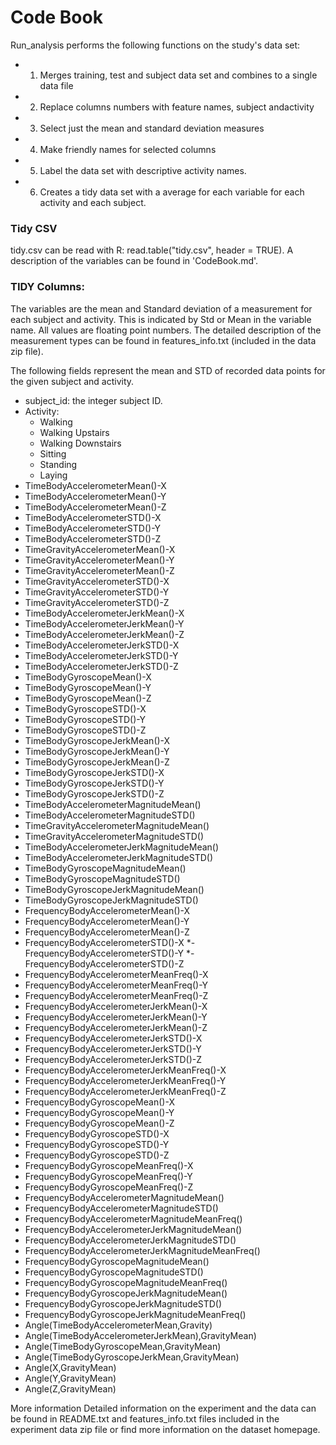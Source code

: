 # Code Book

Run_analysis performs the following functions on the study's data set:
* 1. Merges training, test and subject data set and combines to a single data file
* 2. Replace columns numbers with feature names, subject andactivity
* 3. Select just the mean and standard deviation measures
* 4. Make friendly names for selected columns
* 5. Label the data set with descriptive activity names. 
* 6. Creates a tidy data set with a average for each variable for each activity and each subject. 

### Tidy CSV

tidy.csv can be read with R: read.table("tidy.csv", header = TRUE). A description of the variables can be found in 'CodeBook.md'.


### TIDY Columns:

The variables are the mean and Standard deviation of a measurement for each subject and activity. This is indicated by Std or Mean in the variable name.  All values are floating point numbers. The detailed description of the measurement types can be found in features_info.txt (included in the data zip file).

The following fields represent the mean and STD of recorded data points for the given subject and activity. 

* subject_id: the integer subject ID.
* Activity: 
  - Walking
  - Walking Upstairs
  - Walking Downstairs
  - Sitting
  - Standing
  - Laying
* TimeBodyAccelerometerMean()-X
* TimeBodyAccelerometerMean()-Y
* TimeBodyAccelerometerMean()-Z
* TimeBodyAccelerometerSTD()-X
* TimeBodyAccelerometerSTD()-Y
* TimeBodyAccelerometerSTD()-Z
* TimeGravityAccelerometerMean()-X
* TimeGravityAccelerometerMean()-Y
* TimeGravityAccelerometerMean()-Z
* TimeGravityAccelerometerSTD()-X
* TimeGravityAccelerometerSTD()-Y
* TimeGravityAccelerometerSTD()-Z
* TimeBodyAccelerometerJerkMean()-X
* TimeBodyAccelerometerJerkMean()-Y
* TimeBodyAccelerometerJerkMean()-Z
* TimeBodyAccelerometerJerkSTD()-X
* TimeBodyAccelerometerJerkSTD()-Y
* TimeBodyAccelerometerJerkSTD()-Z
* TimeBodyGyroscopeMean()-X
* TimeBodyGyroscopeMean()-Y
* TimeBodyGyroscopeMean()-Z
* TimeBodyGyroscopeSTD()-X
* TimeBodyGyroscopeSTD()-Y
* TimeBodyGyroscopeSTD()-Z
* TimeBodyGyroscopeJerkMean()-X
* TimeBodyGyroscopeJerkMean()-Y
* TimeBodyGyroscopeJerkMean()-Z
* TimeBodyGyroscopeJerkSTD()-X
* TimeBodyGyroscopeJerkSTD()-Y
* TimeBodyGyroscopeJerkSTD()-Z
* TimeBodyAccelerometerMagnitudeMean()
* TimeBodyAccelerometerMagnitudeSTD()
* TimeGravityAccelerometerMagnitudeMean()
* TimeGravityAccelerometerMagnitudeSTD()
* TimeBodyAccelerometerJerkMagnitudeMean()
* TimeBodyAccelerometerJerkMagnitudeSTD()
* TimeBodyGyroscopeMagnitudeMean()
* TimeBodyGyroscopeMagnitudeSTD()
* TimeBodyGyroscopeJerkMagnitudeMean()
* TimeBodyGyroscopeJerkMagnitudeSTD()
* FrequencyBodyAccelerometerMean()-X
* FrequencyBodyAccelerometerMean()-Y
* FrequencyBodyAccelerometerMean()-Z
* FrequencyBodyAccelerometerSTD()-X
*-FrequencyBodyAccelerometerSTD()-Y
*-FrequencyBodyAccelerometerSTD()-Z
* FrequencyBodyAccelerometerMeanFreq()-X
* FrequencyBodyAccelerometerMeanFreq()-Y
* FrequencyBodyAccelerometerMeanFreq()-Z
* FrequencyBodyAccelerometerJerkMean()-X
* FrequencyBodyAccelerometerJerkMean()-Y
* FrequencyBodyAccelerometerJerkMean()-Z
* FrequencyBodyAccelerometerJerkSTD()-X
* FrequencyBodyAccelerometerJerkSTD()-Y
* FrequencyBodyAccelerometerJerkSTD()-Z
* FrequencyBodyAccelerometerJerkMeanFreq()-X
* FrequencyBodyAccelerometerJerkMeanFreq()-Y
* FrequencyBodyAccelerometerJerkMeanFreq()-Z
* FrequencyBodyGyroscopeMean()-X
* FrequencyBodyGyroscopeMean()-Y
* FrequencyBodyGyroscopeMean()-Z
* FrequencyBodyGyroscopeSTD()-X
* FrequencyBodyGyroscopeSTD()-Y
* FrequencyBodyGyroscopeSTD()-Z
* FrequencyBodyGyroscopeMeanFreq()-X
* FrequencyBodyGyroscopeMeanFreq()-Y
* FrequencyBodyGyroscopeMeanFreq()-Z
* FrequencyBodyAccelerometerMagnitudeMean()
* FrequencyBodyAccelerometerMagnitudeSTD()
* FrequencyBodyAccelerometerMagnitudeMeanFreq()
* FrequencyBodyAccelerometerJerkMagnitudeMean()
* FrequencyBodyAccelerometerJerkMagnitudeSTD()
* FrequencyBodyAccelerometerJerkMagnitudeMeanFreq()
* FrequencyBodyGyroscopeMagnitudeMean()
* FrequencyBodyGyroscopeMagnitudeSTD()
* FrequencyBodyGyroscopeMagnitudeMeanFreq()
* FrequencyBodyGyroscopeJerkMagnitudeMean()
* FrequencyBodyGyroscopeJerkMagnitudeSTD()
* FrequencyBodyGyroscopeJerkMagnitudeMeanFreq()
* Angle(TimeBodyAccelerometerMean,Gravity)
* Angle(TimeBodyAccelerometerJerkMean),GravityMean)
* Angle(TimeBodyGyroscopeMean,GravityMean)
* Angle(TimeBodyGyroscopeJerkMean,GravityMean)
* Angle(X,GravityMean)
* Angle(Y,GravityMean)
* Angle(Z,GravityMean)

More information
Detailed information on the experiment and the data can be found in  README.txt and features_info.txt files included in the experiment data zip file or find more information on the dataset homepage.
